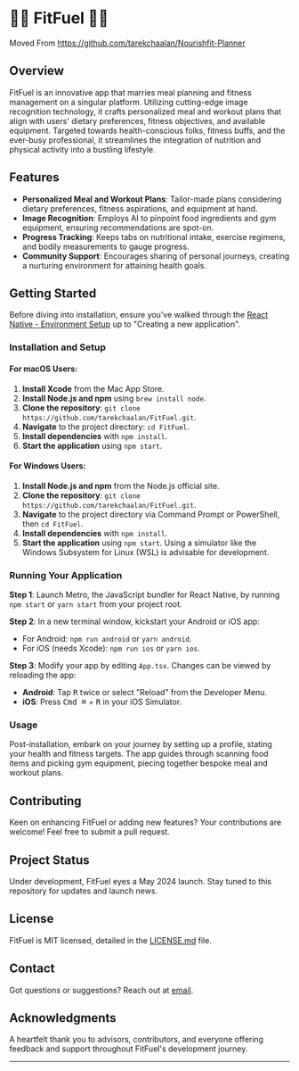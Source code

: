 # 🏋🏽 FitFuel 🏋🏽

Moved From https://github.com/tarekchaalan/Nourishfit-Planner

## Overview

FitFuel is an innovative app that marries meal planning and fitness management on a singular platform. Utilizing cutting-edge image recognition technology, it crafts personalized meal and workout plans that align with users' dietary preferences, fitness objectives, and available equipment. Targeted towards health-conscious folks, fitness buffs, and the ever-busy professional, it streamlines the integration of nutrition and physical activity into a bustling lifestyle.

## Features

- **Personalized Meal and Workout Plans**: Tailor-made plans considering dietary preferences, fitness aspirations, and equipment at hand.
- **Image Recognition**: Employs AI to pinpoint food ingredients and gym equipment, ensuring recommendations are spot-on.
- **Progress Tracking**: Keeps tabs on nutritional intake, exercise regimens, and bodily measurements to gauge progress.
- **Community Support**: Encourages sharing of personal journeys, creating a nurturing environment for attaining health goals.

## Getting Started

Before diving into installation, ensure you've walked through the [React Native - Environment Setup](https://reactnative.dev/docs/environment-setup) up to "Creating a new application".

### Installation and Setup

#### For macOS Users:

1. **Install Xcode** from the Mac App Store.
2. **Install Node.js and npm** using `brew install node`.
3. **Clone the repository**: `git clone https://github.com/tarekchaalan/FitFuel.git`.
4. **Navigate** to the project directory: `cd FitFuel`.
5. **Install dependencies** with `npm install`.
6. **Start the application** using `npm start`.

#### For Windows Users:

1. **Install Node.js and npm** from the Node.js official site.
2. **Clone the repository**: `git clone https://github.com/tarekchaalan/FitFuel.git`.
3. **Navigate** to the project directory via Command Prompt or PowerShell, then `cd FitFuel`.
4. **Install dependencies** with `npm install`.
5. **Start the application** using `npm start`. Using a simulator like the Windows Subsystem for Linux (WSL) is advisable for development.

### Running Your Application

**Step 1**: Launch Metro, the JavaScript bundler for React Native, by running `npm start` or `yarn start` from your project root.

**Step 2**: In a new terminal window, kickstart your Android or iOS app:

- For Android: `npm run android` or `yarn android`.
- For iOS (needs Xcode): `npm run ios` or `yarn ios`.

**Step 3**: Modify your app by editing `App.tsx`. Changes can be viewed by reloading the app:

- **Android**: Tap <kbd>R</kbd> twice or select "Reload" from the Developer Menu.
- **iOS**: Press <kbd>Cmd ⌘</kbd> + <kbd>R</kbd> in your iOS Simulator.

### Usage

Post-installation, embark on your journey by setting up a profile, stating your health and fitness targets. The app guides through scanning food items and picking gym equipment, piecing together bespoke meal and workout plans.

## Contributing

Keen on enhancing FitFuel or adding new features? Your contributions are welcome! Feel free to submit a pull request.

## Project Status

Under development, FitFuel eyes a May 2024 launch. Stay tuned to this repository for updates and launch news.

## License

FitFuel is MIT licensed, detailed in the [LICENSE.md](https://github.com/tarekchaalan/FitFuel/blob/main/LICENSE.md) file.

## Contact

Got questions or suggestions? Reach out at [email](mailto:tchaalan23@csu.fullerton.edu).

## Acknowledgments

A heartfelt thank you to advisors, contributors, and everyone offering feedback and support throughout FitFuel's development journey.

---
